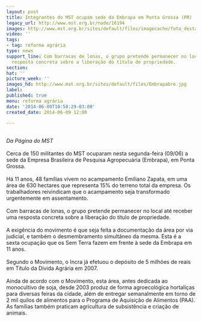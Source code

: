 ```yaml
---
layout: post
title: Integrantes do MST ocupam sede da Embrapa em Ponta Grossa (PR)
legacy_url: http://www.mst.org.br/node/16194
images: http://www.mst.org.br/sites/default/files/imagecache/foto_destaque/Embrapabre.jpg
video: ''
tags:
- tag: reforma agrária
type: news
support_line: Com barracas de lonas, o grupo pretende permanecer no local até receber  uma
  resposta concreta sobre a liberação do título de propriedade.
section: 
hat: ''
picture_week: ''
images_hd: http://www.mst.org.br/sites/default/files/Embrapabre.jpg
label: 
published: true
menu: reforma agrária
date: '2014-06-09T10:58:29-03:00'
created_date: 2014-06-09 12:00

---
```

<p><br><em>Da Página do&nbsp;MST</em><br><br>Cerca de 150 militantes do MST ocuparam nesta segunda-feira (09/06) a sede da Empresa Brasileira de Pesquisa Agropecuária (Embrapa), em Ponta Grossa.<br><br>Há 11 anos, 48 famílias vivem no acampamento Emiliano Zapata, em uma área de 630 hectares que representa 15% do terreno total da empresa. Os trabalhadores reivindicam que o acampamento seja transformado urgentemente em assentamento.<br><br> Com barracas de lonas, o grupo pretende permanecer no local até receber uma resposta concreta sobre a liberação do título de propriedade.<br><br>A exigência do movimento é que seja feita a documentação da área por via judicial, e também o desmembramento simultâneo da mesma. Esta é a sexta ocupação que os Sem Terra fazem em frente à sede da Embrapa em 11 anos. <br><br>Segundo o Movimento, o Incra já efetuou o depósito de 5 milhões de reais em Título da Dívida Agrária em 2007.<br><br>Ainda de acordo com o Movimento, esta área, antes dedicada ao monocultivo de soja, desde 2003 produz de forma agroecológica hortaliças para diversas feiras da cidade, além de entregar semanalmente em torno de 2 mil quilos de alimentos para o Programa de Aquisição de Alimentos (PAA). As famílias também praticam agricultura de subsistência e criação de animais.</p>
